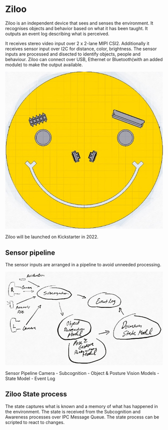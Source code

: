 # Ziloo

Ziloo is an independent device that sees and senses the environment. It recognises objects and behavior based on what it has been taught. It outputs an event log describing what is perceived.

It receives stereo video input over 2 x 2-lane MIPI CSI2. Additionally it receives sensor input over I2C
for distance, color, brightness. The sensor inputs are processed and disected to identify objects, people and
behaviour. Ziloo can connect over USB, Ethernet or Bluetooth(with an added module) to make the output available.

![Ziloo face](./Face/Ziloo%20face%20board.jpg)

Ziloo will be launched on Kickstarter in 2022.

## Sensor pipeline

The sensor inputs are arranged in a pipeline to avoid unneeded processing.

![Ziloo Sensor Pipeline](./Brain/ziloo-sensor-pipeline.jpg)

Sensor Pipeline Camera - Subcognition - Object & Posture Vision Models - State Model - Event Log


## Ziloo State process

The state captures what is known and a memory of what has happened in the environment. 
The state is received from the Subcognition and Awareness processes over IPC Message Queue.
The state process can be scripted to react to changes.
